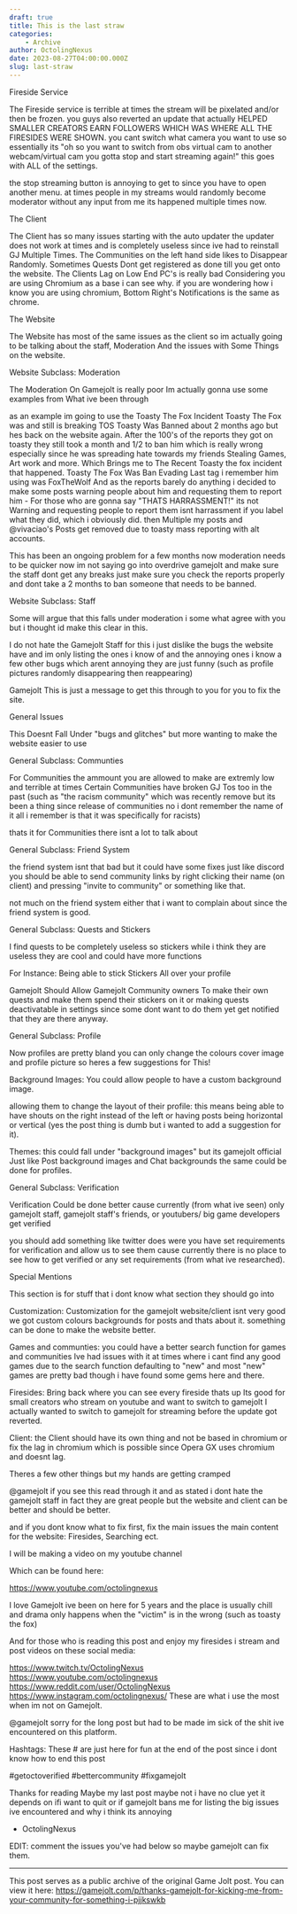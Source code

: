 ```yaml
---
draft: true
title: This is the last straw
categories:
    - Archive
author: OctolingNexus
date: 2023-08-27T04:00:00.000Z
slug: last-straw
---
```


Fireside Service

The Fireside service is terrible at times the stream will be pixelated and/or then be frozen. you guys also reverted an update that actually HELPED SMALLER CREATORS EARN FOLLOWERS WHICH WAS WHERE ALL THE FIRESIDES WERE SHOWN. you cant switch what camera you want to use so essentially its "oh so you want to switch from obs virtual cam to another webcam/virtual cam you gotta stop and start streaming again!" this goes with ALL of the settings.

the stop streaming button is annoying to get to since you have to open another menu. at times people in my streams would randomly become moderator without any input from me its happened multiple times now.

The Client

The Client has so many issues starting with the auto updater the updater does not work at times and is completely useless since ive had to reinstall GJ Multiple Times.
The Communities on the left hand side likes to Disappear Randomly.
Sometimes Quests Dont get registered as done till you get onto the website.
The Clients Lag on Low End PC's is really bad Considering you are using Chromium as a base i can see why. if you are wondering how i know you are using chromium, Bottom Right's Notifications is the same as chrome.

The Website

The Website has most of the same issues as the client so im actually going to be talking about the staff, Moderation And the issues with Some Things on the website.

Website Subclass: Moderation

The Moderation On Gamejolt is really poor Im actually gonna use some examples from What ive been through

as an example im going to use the Toasty The Fox Incident
Toasty The Fox was and still is breaking TOS
Toasty Was Banned about 2 months ago but hes back on the website again.
After the 100's of the reports they got on toasty they still took a month and 1/2 to ban him which is really wrong especially since he was spreading hate towards my friends
Stealing Games, Art work and more.
Which Brings me to The Recent Toasty the fox incident that happened.
Toasty The Fox Was Ban Evading Last tag i remember him using was FoxTheWolf And as the reports barely do anything i decided to make some posts warning people about him and requesting them to report him - For those who are gonna say "THATS HARRASSMENT!" its not Warning and requesting people to report them isnt harrassment if you label what they did, which i obviously did.
then Multiple my posts and @vivaciao's Posts get removed due to toasty mass reporting with alt accounts.

This has been an ongoing problem for a few months now moderation needs to be quicker now im not saying go into overdrive gamejolt and make sure the staff dont get any breaks just make sure you check the reports properly and dont take a 2 months to ban someone that needs to be banned.

Website Subclass: Staff

Some will argue that this falls under moderation i some what agree with you but i thought id make this clear in this.

I do not hate the Gamejolt Staff for this i just dislike the bugs the website have and im only listing the ones i know of and the annoying ones i know a few other bugs which arent annoying they are just funny (such as profile pictures randomly disappearing then reappearing)

Gamejolt This is just a message to get this through to you for you to fix the site.

General Issues

This Doesnt Fall Under "bugs and glitches" but more wanting to make the website easier to use

General Subclass: Communties

For Communities the ammount you are allowed to make are extremly low and terrible at times Certain Communities have broken GJ Tos too in the past (such as "the racism community" which was recently remove but its been a thing since release of communities no i dont remember the name of it all i remember is that it was specifically for racists)

thats it for Communities there isnt a lot to talk about

General Subclass: Friend System

the friend system isnt that bad but it could have some fixes
just like discord you should be able to send community links by right clicking their name (on client) and pressing "invite to community" or something like that.

not much on the friend system either that i want to complain about since the friend system is good.

General Subclass: Quests and Stickers

I find quests to be completely useless so stickers while i think they are useless they are cool and could have more functions

For Instance: Being able to stick Stickers All over your profile

Gamejolt Should Allow Gamejolt Community owners To make their own quests and make them spend their stickers on it or making quests deactivatable in settings since some dont want to do them yet get notified that they are there anyway.

General Subclass: Profile

Now profiles are pretty bland you can only change the colours cover image and profile picture so heres a few suggestions for This!

Background Images: You could allow people to have a custom background image.

allowing them to change the layout of their profile:
this means being able to have shouts on the right instead of the left or having posts being horizontal or vertical (yes the post thing is dumb but i wanted to add a suggestion for it).

Themes: this could fall under "background images" but its gamejolt official Just like Post background images and Chat backgrounds the same could be done for profiles.

General Subclass: Verification

Verification Could be done better cause currently (from what ive seen) only gamejolt staff, gamejolt staff's friends, or youtubers/ big game developers get verified

you should add something like twitter does were you have set requirements for verification and allow us to see them cause currently there is no place to see how to get verified or any set requirements (from what ive researched).

Special Mentions

This section is for stuff that i dont know what section they should go into

Customization: Customization for the gamejolt website/client isnt very good we got custom colours backgrounds for posts and thats about it. something can be done to make the website better.

Games and communties: you could have a better search function for games and communities Ive had issues with it at times where i cant find any good games due to the search function defaulting to "new" and most "new" games are pretty bad though i have found some gems here and there.

Firesides: Bring back where you can see every fireside thats up Its good for small creators who stream on youtube and want to switch to gamejolt
I actually wanted to switch to gamejolt for streaming before the update got reverted.

Client: the Client should have its own thing and not be based in chromium or fix the lag in chromium which is possible since Opera GX uses chromium and doesnt lag.

Theres a few other things but my hands are getting cramped



@gamejolt if you see this read through it and as stated i dont hate the gamejolt staff in fact they are great people but the website and client can be better and should be better.

and if you dont know what to fix first, fix the main issues the main content for the website: Firesides, Searching ect.

I will be making a video on my youtube channel

Which can be found here:

https://www.youtube.com/octolingnexus

I love Gamejolt ive been on here for 5 years and the place is usually chill and drama only happens when the "victim" is in the wrong (such as toasty the fox)

And for those who is reading this post and enjoy my firesides i stream and post videos on these social media:

https://www.twitch.tv/OctolingNexus
https://www.youtube.com/octolingnexus
https://www.reddit.com/user/OctolingNexus
https://www.instagram.com/octolingnexus/
These are what i use the most when im not on Gamejolt.


@gamejolt sorry for the long post but had to be made im sick of the shit ive encountered on this platform.

Hashtags: These # are just here for fun at the end of the post since i dont know how to end this post

#getoctoverified #bettercommunity #fixgamejolt

Thanks for reading Maybe my last post maybe not i have no clue yet it depends on ifi want to quit or if gamejolt bans me for listing the big issues ive encountered and why i think its annoying

- OctolingNexus

EDIT: comment the issues you've had below so maybe gamejolt can fix them.

----


This post serves as a public archive of the original Game Jolt post. You can view it here: https://gamejolt.com/p/thanks-gamejolt-for-kicking-me-from-your-community-for-something-i-pjjkswkb